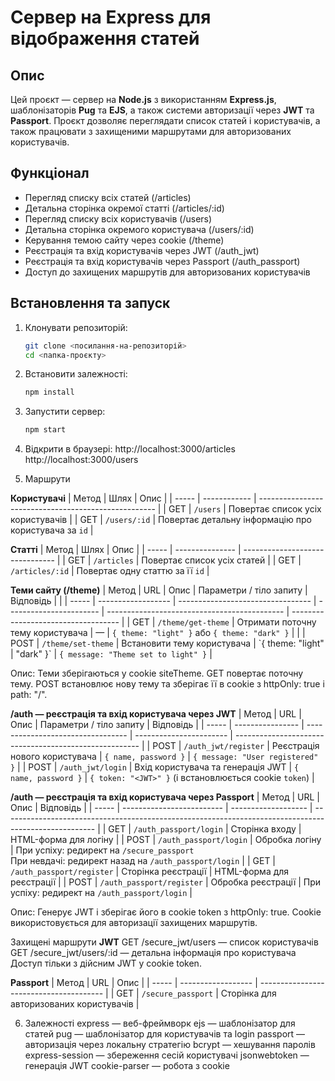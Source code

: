# Сервер на Express для відображення статей

## Опис
Цей проєкт — сервер на **Node.js** з використанням **Express.js**, шаблонізаторів **Pug** та **EJS**, а також системи авторизації через **JWT** та **Passport**.
Проєкт дозволяє переглядати список статей і користувачів, а також працювати з захищеними маршрутами для авторизованих користувачів.

## Функціонал
- Перегляд списку всіх статей (/articles)
- Детальна сторінка окремої статті (/articles/:id)
- Перегляд списку всіх користувачів (/users)
- Детальна сторінка окремого користувача (/users/:id)
- Керування темою сайту через cookie (/theme)
- Реєстрація та вхід користувачів через JWT (/auth_jwt)
- Реєстрація та вхід користувачів через Passport (/auth_passport)
- Доступ до захищених маршрутів для авторизованих користувачів

## Встановлення та запуск

1. Клонувати репозиторій:
   ```bash
   git clone <посилання-на-репозиторій>
   cd <папка-проєкту>
   
2. Встановити залежності:
   ```bash
   npm install

3. Запустити сервер:
   ```bash
   npm start
   
4. Відкрити в браузері:
http://localhost:3000/articles
http://localhost:3000/users

5. Маршрути

**Користувачі**
| Метод | Шлях         | Опис                                                 |
| ----- | ------------ | ---------------------------------------------------- |
| GET   | `/users`     | Повертає список усіх користувачів                    |
| GET   | `/users/:id` | Повертає детальну інформацію про користувача за `id` |

**Статті**
| Метод | Шлях            | Опис                            |
| ----- | --------------- | ------------------------------- |
| GET   | `/articles`     | Повертає список усіх статей     |
| GET   | `/articles/:id` | Повертає одну статтю за її `id` |

**Теми сайту (/theme)**
| Метод | URL                | Опис                              | Параметри / тіло запиту | Відповідь                                    |                                     |
| ----- | ------------------ | --------------------------------- | ----------------------- | -------------------------------------------- | ----------------------------------- |
| GET   | `/theme/get-theme` | Отримати поточну тему користувача | —                       | `{ theme: "light" }` або `{ theme: "dark" }` |                                     |
| POST  | `/theme/set-theme` | Встановити тему користувача       | \`{ theme: "light"      | "dark" }\`                                   | `{ message: "Theme set to light" }` |


Опис:
Теми зберігаються у cookie siteTheme.
GET повертає поточну тему.
POST встановлює нову тему та зберігає її в cookie з httpOnly: true і path: "/".


**/auth — реєстрація та вхід користувача через JWT**
| Метод | URL              | Опис                              | Параметри / тіло запиту | Відповідь                                              |
| ----- | ---------------- | --------------------------------- | ----------------------- | ------------------------------------------------------ |
| POST  | `/auth_jwt/register` | Реєстрація нового користувача     | `{ name, password }`    | `{ message: "User registered" }`                       |
| POST  | `/auth_jwt/login`    | Вхід користувача та генерація JWT | `{ name, password }`    | `{ token: "<JWT>" }` (і встановлюється cookie `token`) |

**/auth — реєстрація та вхід користувача через Passport**
| Метод | URL                       | Опис                | Відповідь                                                                                             |
| ----- | ------------------------- | ------------------- | ----------------------------------------------------------------------------------------------------- |
| GET   | `/auth_passport/login`    | Сторінка входу      | HTML-форма для логіну                                                                                 |
| POST  | `/auth_passport/login`    | Обробка логіну      | При успіху: редирект на `/secure_passport` <br> При невдачі: редирект назад на `/auth_passport/login` |
| GET   | `/auth_passport/register` | Сторінка реєстрації | HTML-форма для реєстрації                                                                             |
| POST  | `/auth_passport/register` | Обробка реєстрації  | При успіху: редирект на `/auth_passport/login`                                                        |


Опис:
Генерує JWT і зберігає його в cookie token з httpOnly: true.
Cookie використовується для авторизації захищених маршрутів.

Захищені маршрути
**JWT**
GET /secure_jwt/users — список користувачів
GET /secure_jwt/users/:id — детальна інформація про користувача
Доступ тільки з дійсним JWT у cookie token.

**Passport**
| Метод | URL                | Опис                                    |
| ----- | ------------------ | --------------------------------------- |
| GET   | `/secure_passport` | Сторінка для авторизованих користувачів |

6. Залежності
express — веб-фреймворк
ejs — шаблонізатор для статей
pug — шаблонізатор для користувачів та login
passport — авторизація через локальну стратегію
bcrypt — хешування паролів
express-session — збереження сесій користувачі
jsonwebtoken — генерація JWT
cookie-parser — робота з cookie



